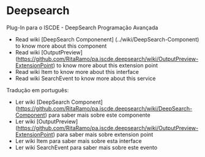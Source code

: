 # Deepsearch

Plug-In para o ISCDE - DeepSearch Programação Avançada

- Read wiki [DeepSearch Componenent] (../wiki/DeepSearch-Component) to know more about this component
- Read wiki [OutputPreview] (https://github.com/RitaRamo/pa.iscde.deepsearch/wiki/OutputPreview-ExtensionPoint) to know more about this extension point
- Read wiki Item to know more about this interface
- Read wiki SearchEvent to know more about this service


Tradução em português:
- Ler wiki [DeepSearch Component] (https://github.com/RitaRamo/pa.iscde.deepsearch/wiki/DeepSearch-Component) para saber mais sobre este componente
- Ler wiki [OutputPreview] (https://github.com/RitaRamo/pa.iscde.deepsearch/wiki/OutputPreview-ExtensionPoint) para saber mais sobre extension point
- Ler wiki Item para saber mais sobre esta interface
- Ler wiki SearchEvent para saber mais sobre este evento

